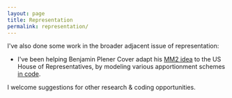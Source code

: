 ```yaml
---
layout: page
title: Representation
permalink: representation/
---
```


I've also done some work in the broader adjacent issue of representation:

*   I've been helping Benjamin Plener Cover adapt his
    [MM2 idea](https://papers.ssrn.com/sol3/papers.cfm?abstract_id=3891735) 
    to the US House of Representatives,
    by modeling various apportionment schemes [in code](https://github.com/alecramsay/MM2).

I welcome suggestions for other research & coding opportunities.
